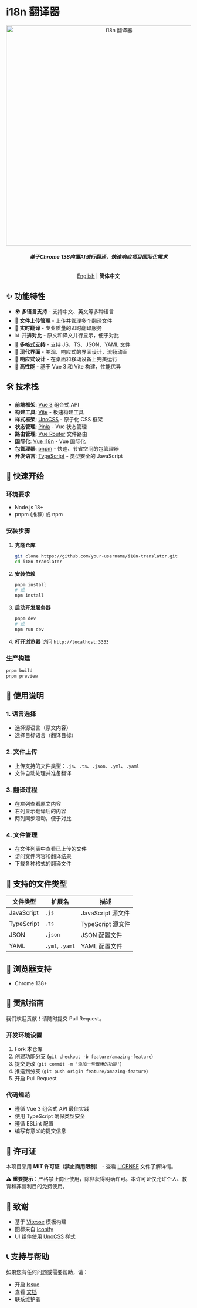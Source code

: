 # i18n 翻译器

<p align='center'>
  <img src='https://user-images.githubusercontent.com/11247099/111864893-a457fd00-899e-11eb-9f05-f4b88987541d.png' alt='i18n 翻译器' width='600'/>
</p>

<h6 align='center'>
  <b>基于Chrome 138内置AI进行翻译，快速响应项目国际化需求</b>
</h6>

<p align='center'>
  <a href="README.md">English</a> | <b>简体中文</b>
</p>

## ✨ 功能特性

- 🌍 **多语言支持** - 支持中文、英文等多种语言
- 📁 **文件上传管理** - 上传并管理多个翻译文件
- 🔄 **实时翻译** - 专业质量的即时翻译服务
- 📊 **并排对比** - 原文和译文并行显示，便于对比
- 💾 **多格式支持** - 支持 JS、TS、JSON、YAML 文件
- 🎨 **现代界面** - 美观、响应式的界面设计，流畅动画
- 📱 **响应式设计** - 在桌面和移动设备上完美运行
- 🚀 **高性能** - 基于 Vue 3 和 Vite 构建，性能优异

## 🛠️ 技术栈

- **前端框架**: [Vue 3](https://github.com/vuejs/core) 组合式 API
- **构建工具**: [Vite](https://github.com/vitejs/vite) - 极速构建工具
- **样式框架**: [UnoCSS](https://github.com/antfu/unocss) - 原子化 CSS 框架
- **状态管理**: [Pinia](https://pinia.vuejs.org/) - Vue 状态管理
- **路由管理**: [Vue Router](https://router.vuejs.org/) 文件路由
- **国际化**: [Vue I18n](https://vue-i18n.intlify.dev/) - Vue 国际化
- **包管理器**: [pnpm](https://pnpm.io/) - 快速、节省空间的包管理器
- **开发语言**: [TypeScript](https://www.typescriptlang.org/) - 类型安全的 JavaScript

## 🚀 快速开始

### 环境要求

- Node.js 18+
- pnpm (推荐) 或 npm

### 安装步骤

1. **克隆仓库**

   ```bash
   git clone https://github.com/your-username/i18n-translator.git
   cd i18n-translator
   ```

2. **安装依赖**

   ```bash
   pnpm install
   # 或
   npm install
   ```

3. **启动开发服务器**

   ```bash
   pnpm dev
   # 或
   npm run dev
   ```

4. **打开浏览器**
   访问 `http://localhost:3333`

### 生产构建

```bash
pnpm build
pnpm preview
```

## 📖 使用说明

### 1. 语言选择

- 选择源语言（原文内容）
- 选择目标语言（翻译目标）

### 2. 文件上传

- 上传支持的文件类型：`.js`、`.ts`、`.json`、`.yml`、`.yaml`
- 文件自动处理并准备翻译

### 3. 翻译过程

- 在左列查看原文内容
- 右列显示翻译后的内容
- 两列同步滚动，便于对比

### 4. 文件管理

- 在文件列表中查看已上传的文件
- 访问文件内容和翻译结果
- 下载各种格式的翻译文件

## 🎯 支持的文件类型

| 文件类型   | 扩展名          | 描述              |
| ---------- | --------------- | ----------------- |
| JavaScript | `.js`           | JavaScript 源文件 |
| TypeScript | `.ts`           | TypeScript 源文件 |
| JSON       | `.json`         | JSON 配置文件     |
| YAML       | `.yml`, `.yaml` | YAML 配置文件     |

## 📱 浏览器支持

- Chrome 138+

## 🤝 贡献指南

我们欢迎贡献！请随时提交 Pull Request。

### 开发环境设置

1. Fork 本仓库
2. 创建功能分支 (`git checkout -b feature/amazing-feature`)
3. 提交更改 (`git commit -m '添加一些很棒的功能'`)
4. 推送到分支 (`git push origin feature/amazing-feature`)
5. 开启 Pull Request

### 代码规范

- 遵循 Vue 3 组合式 API 最佳实践
- 使用 TypeScript 确保类型安全
- 遵循 ESLint 配置
- 编写有意义的提交信息

## 📄 许可证

本项目采用 **MIT 许可证（禁止商用限制）** - 查看 [LICENSE](LICENSE) 文件了解详情。

**⚠️ 重要提示**：严格禁止商业使用，除非获得明确许可。本许可证仅允许个人、教育和非营利目的免费使用。

## 🙏 致谢

- 基于 [Vitesse](https://github.com/antfu/vitesse) 模板构建
- 图标来自 [Iconify](https://iconify.design/)
- UI 组件使用 [UnoCSS](https://github.com/antfu/unocss) 样式

## 📞 支持与帮助

如果您有任何问题或需要帮助，请：

- 开启 [Issue](https://github.com/your-username/i18n-translator/issues)
- 查看 [文档](https://github.com/your-username/i18n-translator/wiki)
- 联系维护者
